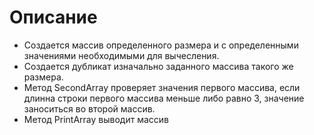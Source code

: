 # Описание 
* Создается массив определенного размера и с определенными значениями необходимыми для вычесления.
* Создается дубликат изначально заданного массива такого же размера.
* Метод SecondArray проверяет значения первого массива, если длинна строки первого массива меньше либо равно 3, значение заноситься во второй массив.
* Метод PrintArray выводит массив 